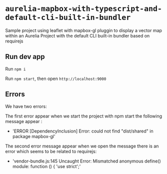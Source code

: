 # `aurelia-mapbox-with-typescript-and-default-cli-built-in-bundler`

Sample project using leaflet with mapbox-gl pluggin to display a vector map within an Aurelia Project with the default CLI built-in bundler based on requirejs

## Run dev app

Run `npm i`

Run `npm start`, then open `http://localhost:9000`

## Errors

We have two errors: 

The first error appear when we start the project with npm start the following message appear : 
 - 'ERROR [DependencyInclusion] Error: could not find "dist/shared" in package mapbox-gl'

The second error message appear when we open the message there is an error which seems to be related to requirejs:
 - 'vendor-bundle.js:145 Uncaught Error: Mismatched anonymous define() module: function () { 'use strict';'
